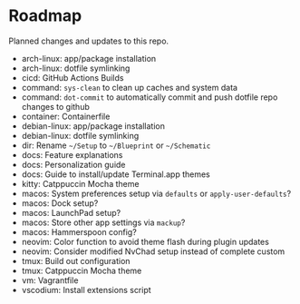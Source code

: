 # Roadmap

Planned changes and updates to this repo.

- arch-linux: app/package installation
- arch-linux: dotfile symlinking
- cicd: GitHub Actions Builds
- command: `sys-clean` to clean up caches and system data
- command: `dot-commit` to automatically commit and push dotfile repo changes to
  github
- container: Containerfile
- debian-linux: app/package installation
- debian-linux: dotfile symlinking
- dir: Rename `~/Setup` to `~/Blueprint` or `~/Schematic`
- docs: Feature explanations
- docs: Personalization guide
- docs: Guide to install/update Terminal.app themes
- kitty: Catppuccin Mocha theme
- macos: System preferences setup via `defaults` or `apply-user-defaults`?
- macos: Dock setup?
- macos: LaunchPad setup?
- macos: Store other app settings via `mackup`?
- macos: Hammerspoon config?
- neovim: Color function to avoid theme flash during plugin updates
- neovim: Consider modified NvChad setup instead of complete custom
- tmux: Build out configuration
- tmux: Catppuccin Mocha theme
- vm: Vagrantfile
- vscodium: Install extensions script
